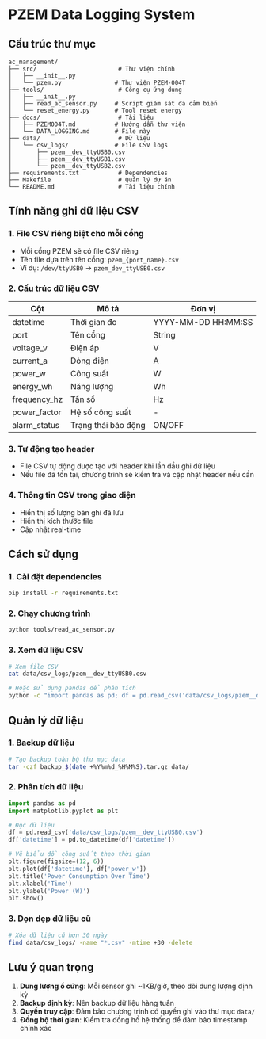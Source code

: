 # PZEM Data Logging System

## Cấu trúc thư mục
```
ac_management/
├── src/                       # Thư viện chính
│   ├── __init__.py
│   └── pzem.py               # Thư viện PZEM-004T
├── tools/                     # Công cụ ứng dụng
│   ├── __init__.py
│   ├── read_ac_sensor.py     # Script giám sát đa cảm biến
│   └── reset_energy.py       # Tool reset energy
├── docs/                      # Tài liệu
│   ├── PZEM004T.md           # Hướng dẫn thư viện
│   └── DATA_LOGGING.md       # File này
├── data/                      # Dữ liệu
│   └── csv_logs/             # File CSV logs
│       ├── pzem__dev_ttyUSB0.csv
│       ├── pzem__dev_ttyUSB1.csv
│       └── pzem__dev_ttyUSB2.csv
├── requirements.txt           # Dependencies
├── Makefile                   # Quản lý dự án
└── README.md                  # Tài liệu chính
```

## Tính năng ghi dữ liệu CSV

### 1. File CSV riêng biệt cho mỗi cổng
- Mỗi cổng PZEM sẽ có file CSV riêng
- Tên file dựa trên tên cổng: `pzem_{port_name}.csv`
- Ví dụ: `/dev/ttyUSB0` → `pzem_dev_ttyUSB0.csv`

### 2. Cấu trúc dữ liệu CSV
| Cột | Mô tả | Đơn vị |
|-----|-------|--------|
| datetime | Thời gian đo | YYYY-MM-DD HH:MM:SS |
| port | Tên cổng | String |
| voltage_v | Điện áp | V |
| current_a | Dòng điện | A |
| power_w | Công suất | W |
| energy_wh | Năng lượng | Wh |
| frequency_hz | Tần số | Hz |
| power_factor | Hệ số công suất | - |
| alarm_status | Trạng thái báo động | ON/OFF |

### 3. Tự động tạo header
- File CSV tự động được tạo với header khi lần đầu ghi dữ liệu
- Nếu file đã tồn tại, chương trình sẽ kiểm tra và cập nhật header nếu cần

### 4. Thông tin CSV trong giao diện
- Hiển thị số lượng bản ghi đã lưu
- Hiển thị kích thước file
- Cập nhật real-time

## Cách sử dụng

### 1. Cài đặt dependencies
```bash
pip install -r requirements.txt
```

### 2. Chạy chương trình
```bash
python tools/read_ac_sensor.py
```

### 3. Xem dữ liệu CSV
```bash
# Xem file CSV
cat data/csv_logs/pzem__dev_ttyUSB0.csv

# Hoặc sử dụng pandas để phân tích
python -c "import pandas as pd; df = pd.read_csv('data/csv_logs/pzem__dev_ttyUSB0.csv'); print(df.tail())"
```

## Quản lý dữ liệu

### 1. Backup dữ liệu
```bash
# Tạo backup toàn bộ thư mục data
tar -czf backup_$(date +%Y%m%d_%H%M%S).tar.gz data/
```

### 2. Phân tích dữ liệu
```python
import pandas as pd
import matplotlib.pyplot as plt

# Đọc dữ liệu
df = pd.read_csv('data/csv_logs/pzem__dev_ttyUSB0.csv')
df['datetime'] = pd.to_datetime(df['datetime'])

# Vẽ biểu đồ công suất theo thời gian
plt.figure(figsize=(12, 6))
plt.plot(df['datetime'], df['power_w'])
plt.title('Power Consumption Over Time')
plt.xlabel('Time')
plt.ylabel('Power (W)')
plt.show()
```

### 3. Dọn dẹp dữ liệu cũ
```bash
# Xóa dữ liệu cũ hơn 30 ngày
find data/csv_logs/ -name "*.csv" -mtime +30 -delete
```

## Lưu ý quan trọng

1. **Dung lượng ổ cứng**: Mỗi sensor ghi ~1KB/giờ, theo dõi dung lượng định kỳ
2. **Backup định kỳ**: Nên backup dữ liệu hàng tuần
3. **Quyền truy cập**: Đảm bảo chương trình có quyền ghi vào thư mục `data/`
4. **Đồng bộ thời gian**: Kiểm tra đồng hồ hệ thống để đảm bảo timestamp chính xác
